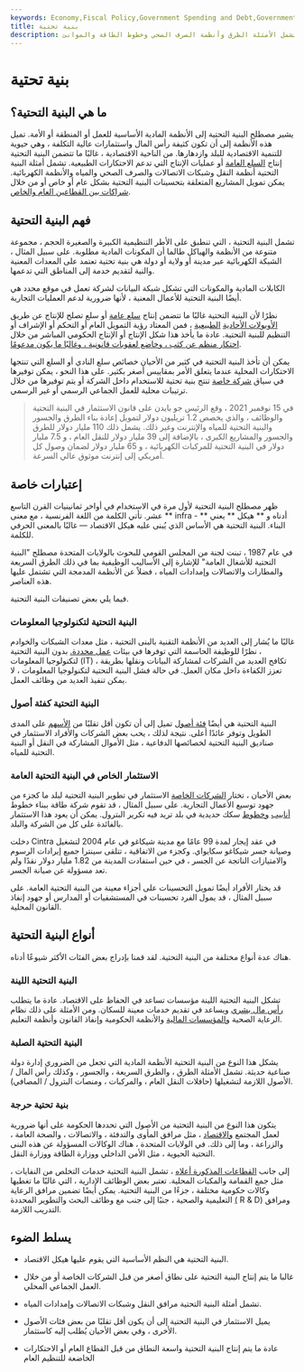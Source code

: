 ```yaml
---
keywords: Economy,Fiscal Policy,Government Spending and Debt,Government Spending
title: بنية تحتية
description: تشير البنية التحتية إلى الأنظمة المادية الأساسية للأعمال أو المنطقة أو الأمة. تشمل الأمثلة الطرق وأنظمة الصرف الصحي وخطوط الطاقة والموانئ.
---
```


# بنية تحتية
## ما هي البنية التحتية؟

يشير مصطلح البنية التحتية إلى الأنظمة المادية الأساسية للعمل أو المنطقة أو الأمة. تميل هذه الأنظمة إلى أن تكون كثيفة رأس المال واستثمارات عالية التكلفة ، وهي حيوية للتنمية الاقتصادية للبلد وازدهارها. من الناحية الاقتصادية ، غالبًا ما تتضمن البنية التحتية إنتاج [السلع العامة](/public-good) أو عمليات الإنتاج التي تدعم الاحتكارات الطبيعية. تشمل أمثلة البنية التحتية أنظمة النقل وشبكات الاتصالات والصرف الصحي والمياه والأنظمة الكهربائية. يمكن تمويل المشاريع المتعلقة بتحسينات البنية التحتية بشكل عام أو خاص أو من خلال [شراكات بين القطاعين العام والخاص](/public-private-partnerships).

## فهم البنية التحتية

تشمل البنية التحتية ، التي تنطبق على الأطر التنظيمية الكبيرة والصغيرة الحجم ، مجموعة متنوعة من الأنظمة والهياكل طالما أن المكونات المادية مطلوبة. على سبيل المثال ، الشبكة الكهربائية عبر مدينة أو ولاية أو دولة هي بنية تحتية تعتمد على المعدات المعنية والنية لتقديم خدمة إلى المناطق التي تدعمها.

الكابلات المادية والمكونات التي تشكل شبكة البيانات لشركة تعمل في موقع محدد هي أيضًا البنية التحتية للأعمال المعنية ، لأنها ضرورية لدعم العمليات التجارية.

نظرًا لأن البنية التحتية غالبًا ما تتضمن إنتاج [سلع عامة](/public-good) أو سلع تصلح للإنتاج عن طريق [الأوبولات الأحادية](/natural_monopoly) [الطبيعية](/natural_monopoly) ، فمن المعتاد رؤية التمويل العام أو التحكم أو الإشراف أو التنظيم للبنية التحتية. عادة ما يأخذ هذا شكل الإنتاج أو الإنتاج الحكومي المباشر من خلال [احتكار منظم عن كثب ، وخاضع لعقوبات قانونية ، وغالبًا ما يكون مدعومًا](/legalmonopoly).

يمكن أن تأخذ البنية التحتية في كثير من الأحيان خصائص سلع النادي أو السلع التي تنتجها الاحتكارات المحلية عندما يتعلق الأمر بمقاييس أصغر بكثير. على هذا النحو ، يمكن توفيرها في سياق [شركة خاصة](/privatecompany) تنتج بنية تحتية للاستخدام داخل الشركة أو يتم توفيرها من خلال ترتيبات محلية للعمل الجماعي الرسمي أو غير الرسمي.

> في 15 نوفمبر 2021 ، وقع الرئيس جو بايدن على قانون الاستثمار في البنية التحتية والوظائف ، والذي يخصص 1.2 تريليون دولار لتمويل إعادة بناء الطرق والجسور والبنية التحتية للمياه والإنترنت وغير ذلك. يشمل ذلك 110 مليار دولار للطرق والجسور والمشاريع الكبرى ، بالإضافة إلى 39 مليار دولار للنقل العام ، و 7.5 مليار دولار في البنية التحتية للمركبات الكهربائية ، و 65 مليار دولار لضمان وصول كل أمريكي إلى إنترنت موثوق عالي السرعة.

>

## إعتبارات خاصة

ظهر مصطلح البنية التحتية لأول مرة في الاستخدام في أواخر ثمانينيات القرن التاسع عشر. تأتي الكلمة من اللغة الفرنسية ، مع معنى ** infra - ** أدناه و ** هيكل ** يعني البناء. البنية التحتية هي الأساس الذي يُبنى عليه هيكل الاقتصاد — غالبًا بالمعنى الحرفي للكلمة.

في عام 1987 ، تبنت لجنة من المجلس القومي للبحوث بالولايات المتحدة مصطلح "البنية التحتية للأشغال العامة" للإشارة إلى الأساليب الوظيفية بما في ذلك الطرق السريعة والمطارات والاتصالات وإمدادات المياه ، فضلاً عن الأنظمة المدمجة التي تشتمل عليها هذه العناصر.

فيما يلي بعض تصنيفات البنية التحتية.

### البنية التحتية لتكنولوجيا المعلومات

غالبًا ما يُشار إلى العديد من الأنظمة التقنية بالبنى التحتية ، مثل معدات الشبكات والخوادم ، نظرًا للوظيفة الحاسمة التي توفرها في بيئات [عمل محددة.](/business) بدون البنية التحتية لتكنولوجيا المعلومات (IT) ، تكافح العديد من الشركات لمشاركة البيانات ونقلها بطريقة تعزز الكفاءة داخل مكان العمل. في حالة فشل البنية التحتية لتكنولوجيا المعلومات ، لا يمكن تنفيذ العديد من وظائف العمل.

### البنية التحتية كفئة أصول

البنية التحتية هي أيضًا [فئة أصول](/assetclasses) تميل إلى أن تكون أقل تقلبًا من [الأسهم](/equity) على المدى الطويل وتوفر عائدًا أعلى. نتيجة لذلك ، يحب بعض الشركات والأفراد الاستثمار في صناديق البنية التحتية لخصائصها الدفاعية ، مثل الأموال المشاركة في النقل أو البنية التحتية للمياه.

### الاستثمار الخاص في البنية التحتية العامة

بعض الأحيان ، تختار [الشركات الخاصة](/privatecompany) الاستثمار في تطوير البنية التحتية لبلد ما كجزء من جهود توسيع الأعمال التجارية. على سبيل المثال ، قد تقوم شركة طاقة ببناء خطوط [أنابيب](/pipeline) [وخطوط](/pipeline) سكك حديدية في بلد تريد فيه تكرير البترول. يمكن أن يعود هذا الاستثمار بالفائدة على كل من الشركة والبلد.

دخلت Cintra في عقد إيجار لمدة 99 عامًا مع مدينة شيكاغو في عام 2004 لتشغيل وصيانة جسر شيكاغو سكايواي. وكجزء من الاتفاقية ، تتلقى سينترا جميع إيرادات الرسوم والامتيازات الناتجة عن الجسر ، في حين استفادت المدينة من 1.82 مليار دولار نقدًا ولم تعد مسؤولة عن صيانة الجسر.

قد يختار الأفراد أيضًا تمويل التحسينات على أجزاء معينة من البنية التحتية العامة. على سبيل المثال ، قد يمول الفرد تحسينات في المستشفيات أو المدارس أو جهود إنفاذ القانون المحلية.

## أنواع البنية التحتية

هناك عدة أنواع مختلفة من البنية التحتية. لقد قمنا بإدراج بعض الفئات الأكثر شيوعًا أدناه.

### البنية التحتية اللينة

تشكل البنية التحتية اللينة مؤسسات تساعد في الحفاظ على الاقتصاد. عادة ما يتطلب [رأس مال بشري](/humancapital) ويساعد في تقديم خدمات معينة للسكان. ومن الأمثلة على ذلك نظام الرعاية الصحية [والمؤسسات المالية](/financialinstitution) والأنظمة الحكومية وإنفاذ القانون وأنظمة التعليم.

### البنية التحتية الصلبة

يشكل هذا النوع من البنية التحتية الأنظمة المادية التي تجعل من الضروري إدارة دولة صناعية حديثة. تشمل الأمثلة الطرق ، والطرق السريعة ، والجسور ، وكذلك رأس المال / الأصول اللازمة لتشغيلها (حافلات النقل العام ، والمركبات ، ومنصات البترول / المصافي).

### بنية تحتية حرجة

يتكون هذا النوع من البنية التحتية من الأصول التي تحددها الحكومة على أنها ضرورية لعمل المجتمع [والاقتصاد](/economy) ، مثل مرافق المأوى والتدفئة ، والاتصالات ، والصحة العامة ، والزراعة ، وما إلى ذلك. في الولايات المتحدة ، هناك الوكالات المسؤولة عن هذه البنى التحتية الحيوية ، مثل الأمن الداخلي ووزارة الطاقة ووزارة النقل.

إلى جانب [القطاعات المذكورة أعلاه](/sector) ، تشمل البنية التحتية خدمات التخلص من النفايات ، مثل جمع القمامة والمكبات المحلية. تعتبر بعض الوظائف الإدارية ، التي غالبًا ما تغطيها وكالات حكومية مختلفة ، جزءًا من البنية التحتية. يمكن أيضًا تضمين مرافق الرعاية التعليمية والصحية ، جنبًا إلى جنب مع وظائف البحث والتطوير المحددة [(](/randd) R & D) ومرافق التدريب اللازمة.

## يسلط الضوء

- البنية التحتية هي النظم الأساسية التي يقوم عليها هيكل الاقتصاد.

- غالبا ما يتم إنتاج البنية التحتية على نطاق أصغر من قبل الشركات الخاصة أو من خلال العمل الجماعي المحلي.

- تشمل أمثلة البنية التحتية مرافق النقل وشبكات الاتصالات وإمدادات المياه.

- يميل الاستثمار في البنية التحتية إلى أن يكون أقل تقلبًا من بعض فئات الأصول الأخرى ، وفي بعض الأحيان يُطلب إليه كاستثمار.

- عادة ما يتم إنتاج البنية التحتية واسعة النطاق من قبل القطاع العام أو الاحتكارات الخاضعة للتنظيم العام

